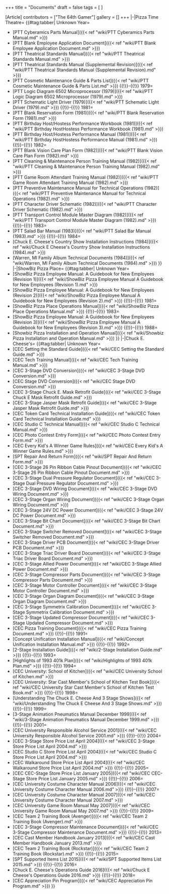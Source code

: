 +++
title = "Documents"
draft = false
tags = [ ]

[Article]
contributors = ["The 64th Gamer"]
gallery = []
+++
<tabber>
|-|Pizza Time Theatre=
{{#tag:tabber|
Unknown Year=
* [PTT Cyberamics Parts Manual]({{< ref "wiki/PTT Cyberamics Parts Manual.md" >}})
* [PTT Blank Employee Application Document]({{< ref "wiki/PTT Blank Employee Application Document.md" >}})
* [PTT Theatrical Standards Manual]({{< ref "wiki/PTT Theatrical Standards Manual.md" >}})
* [PTT Theatrical Standards Manual (Supplemental Revision)]({{< ref "wiki/PTT Theatrical Standards Manual (Supplemental Revision).md" >}})
* [PTT Cosmetic Maintenance Guide & Parts List]({{< ref "wiki/PTT Cosmetic Maintenance Guide & Parts List.md" >}})
{{!}}-{{!}}
1979=
* [PTT Logic Diagram 6502 Microprocessor (1979)]({{< ref "wiki/PTT Logic Diagram 6502 Microprocessor (1979).md" >}})
* [PTT Schematic Light Driver (1979)]({{< ref "wiki/PTT Schematic Light Driver (1979).md" >}})
{{!}}-{{!}}
1981=
* [PTT Blank Reservation Form (1981)]({{< ref "wiki/PTT Blank Reservation Form (1981).md" >}})
* [PTT Birthday Host/Hostess Performance Workbook (1981)]({{< ref "wiki/PTT Birthday HostHostess Performance Workbook (1981).md" >}})
* [PTT Birthday Host/Hostess Performance Manual (1981)]({{< ref "wiki/PTT Birthday HostHostess Performance Manual (1981).md" >}})
{{!}}-{{!}}
1982=
* [PTT Blank Vision Care Plan Form (1982)]({{< ref "wiki/PTT Blank Vision Care Plan Form (1982).md" >}})
* [PTT Cleaning & Maintenance Person Training Manual (1982)]({{< ref "wiki/PTT Cleaning & Maintenance Person Training Manual (1982).md" >}})
* [PTT Game Room Attendant Training Manual (1982)]({{< ref "wiki/PTT Game Room Attendant Training Manual (1982).md" >}})
* [PTT Preventive Maintenance Manual for Technical Operations (1982)]({{< ref "wiki/PTT Preventive Maintenance Manual for Technical Operations (1982).md" >}})
* [PTT Character Driver Schematic (1982)]({{< ref "wiki/PTT Character Driver Schematic (1982).md" >}})
* [PTT Transport Control Module Master Diagram (1982)]({{< ref "wiki/PTT Transport Control Module Master Diagram (1982).md" >}})
{{!}}-{{!}}
1983=
* [PTT Salad Bar Manual (1983)]({{< ref "wiki/PTT Salad Bar Manual (1983).md" >}})
{{!}}-{{!}}
1984=
* [Chuck E. Cheese's Country Show Installation Instructions (1984)]({{< ref "wiki/Chuck E Cheese's Country Show Installation Instructions (1984).md" >}})
* [Warren, MI Family Album Technical Documents (1984)]({{< ref "wiki/Warren, MI Family Album Technical Documents (1984).md" >}})
}}
|-|ShowBiz Pizza Place=
{{#tag:tabber|
Unknown Year=
* [ShowBiz Pizza Employee Manual: A Guidebook for New Employees (Revision 1)]({{< ref "wiki/ShowBiz Pizza Employee Manual A Guidebook for New Employees (Revision 1).md" >}})
* [ShowBiz Pizza Employee Manual: A Guidebook for New Employees (Revision 2)]({{< ref "wiki/ShowBiz Pizza Employee Manual A Guidebook for New Employees (Revision 2).md" >}})
{{!}}-{{!}}
1981=
* [ShowBiz Pizza Place Operations Manual]({{< ref "wiki/ShowBiz Pizza Place Operations Manual.md" >}})
{{!}}-{{!}}
1983=
* [ShowBiz Pizza Employee Manual: A Guidebook for New Employees (Revision 3)]({{< ref "wiki/ShowBiz Pizza Employee Manual A Guidebook for New Employees (Revision 3).md" >}})
{{!}}-{{!}}
1988=
* [Showbiz Pizza Installation and Operation Manual]({{< ref "wiki/Showbiz Pizza Installation and Operation Manual.md" >}})
}}
|-|Chuck E. Cheese's=
{{#tag:tabber|
Unknown Year=
* [CEC Setting the Standard Guide]({{< ref "wiki/CEC Setting the Standard Guide.md" >}})
* [CEC Tech Training Manual]({{< ref "wiki/CEC Tech Training Manual.md" >}})
* [CEC 3-Stage DVD Conversion]({{< ref "wiki/CEC 3-Stage DVD Conversion.md" >}})
* [CEC Stage DVD Conversion]({{< ref "wiki/CEC Stage DVD Conversion.md" >}})
* [CEC 3-Stage Chuck E. Mask Retrofit Guide]({{< ref "wiki/CEC 3-Stage Chuck E Mask Retrofit Guide.md" >}})
* [CEC 3-Stage Jasper Mask Retrofit Guide]({{< ref "wiki/CEC 3-Stage Jasper Mask Retrofit Guide.md" >}})
* [CEC Token Card Technical Installation Guide]({{< ref "wiki/CEC Token Card Technical Installation Guide.md" >}})
* [CEC Studio C Technical Manual]({{< ref "wiki/CEC Studio C Technical Manual.md" >}})
* [CEC Photo Contest Entry Form]({{< ref "wiki/CEC Photo Contest Entry Form.md" >}})
* [CEC Every Kid's A Winner Game Rules]({{< ref "wiki/CEC Every Kid's A Winner Game Rules.md" >}})
* [SPT Repair And Return Form]({{< ref "wiki/SPT Repair And Return Form.md" >}})
* [CEC 3-Stage 26 Pin Ribbon Cable Pinout Document]({{< ref "wiki/CEC 3-Stage 26 Pin Ribbon Cable Pinout Document.md" >}})
* [CEC 3-Stage Dual Pressure Regulator Document]({{< ref "wiki/CEC 3-Stage Dual Pressure Regulator Document.md" >}})
* [CEC 3-Stage DVD Wiring Document]({{< ref "wiki/CEC 3-Stage DVD Wiring Document.md" >}})
* [CEC 3-Stage Organ Wiring Document]({{< ref "wiki/CEC 3-Stage Organ Wiring Document.md" >}})
* [CEC 3-Stage 24V DC Power Document]({{< ref "wiki/CEC 3-Stage 24V DC Power Document.md" >}})
* [CEC 3-Stage Bit Chart Document]({{< ref "wiki/CEC 3-Stage Bit Chart Document.md" >}})
* [CEC 3-Stage Switcher Removed Document]({{< ref "wiki/CEC 3-Stage Switcher Removed Document.md" >}})
* [CEC 3-Stage Driver PCB Document]({{< ref "wiki/CEC 3-Stage Driver PCB Document.md" >}})
* [CEC 3-Stage Triac Driver Board Document]({{< ref "wiki/CEC 3-Stage Triac Driver Board Document.md" >}})
* [CEC 3-Stage Allied Power Document]({{< ref "wiki/CEC 3-Stage Allied Power Document.md" >}})
* [CEC 3-Stage Compressor Parts Document]({{< ref "wiki/CEC 3-Stage Compressor Parts Document.md" >}})
* [CEC 3-Stage Motor Controller Document]({{< ref "wiki/CEC 3-Stage Motor Controller Document.md" >}})
* [CEC 3-Stage Organ Diagram Document]({{< ref "wiki/CEC 3-Stage Organ Diagram Document.md" >}})
* [CEC 3-Stage Symmetrix Calibration Document]({{< ref "wiki/CEC 3-Stage Symmetrix Calibration Document.md" >}})
* [CEC 3-Stage Updated Compressor Document]({{< ref "wiki/CEC 3-Stage Updated Compressor Document.md" >}})
* [CEC Pizza Training Document]({{< ref "wiki/CEC Pizza Training Document.md" >}})
{{!}}-{{!}}
1991=
* [Concept Unification Installation Manual]({{< ref "wiki/Concept Unification Installation Manual.md" >}})
{{!}}-{{!}}
1992=
* [2-Stage Installation Guide]({{< ref "wiki/2-Stage Installation Guide.md" >}})
{{!}}-{{!}}
1993=
* [Highlights of 1993 401k Plan]({{< ref "wiki/Highlights of 1993 401k Plan.md" >}})
{{!}}-{{!}}
1994=
* [CEC University: School of Kitchen]({{< ref "wiki/CEC University School of Kitchen.md" >}})
* [CEC University: Star Cast Member's School of Kitchen Test Book]({{< ref "wiki/CEC University Star Cast Member's School of Kitchen Test Book.md" >}})
{{!}}-{{!}}
1998=
* [Understanding The Chuck E. Cheese And 3 Stage Shows]({{< ref "wiki/Understanding The Chuck E Cheese And 3 Stage Shows.md" >}})
{{!}}-{{!}}
1999=
* [3-Stage Animation Pneumatics Manual December 1999]({{< ref "wiki/3-Stage Animation Pneumatics Manual December 1999.md" >}})
{{!}}-{{!}}
2001=
* [CEC University Responsible Alcohol Service 2001]({{< ref "wiki/CEC University Responsible Alcohol Service 2001.md" >}})
{{!}}-{{!}}
2004=
* [CEC 3-Stage Store Price List April 2004]({{< ref "wiki/CEC 3-Stage Store Price List April 2004.md" >}})
* [CEC Studio C Store Price List April 2004]({{< ref "wiki/CEC Studio C Store Price List April 2004.md" >}})
* [CEC Walkaround Store Price List April 2004]({{< ref "wiki/CEC Walkaround Store Price List April 2004.md" >}})
{{!}}-{{!}}
2005=
* [CEC CEC-Stage Store Price List January 2005]({{< ref "wiki/CEC CEC-Stage Store Price List January 2005.md" >}}) 
{{!}}-{{!}}
2006=
* [CEC University Costume Character Manual 2006]({{< ref "wiki/CEC University Costume Character Manual 2006.md" >}})
{{!}}-{{!}}
2007=
* [CEC University Costume Character Manual 2007]({{< ref "wiki/CEC University Costume Character Manual 2007.md" >}})
* [CEC University Game Room Manual May 2007]({{< ref "wiki/CEC University Game Room Manual May 2007.md" >}})
{{!}}-{{!}}
2009=
* [CEC Team 2 Training Book (Avenger)]({{< ref "wiki/CEC Team 2 Training Book (Avenger).md" >}})
* [CEC 3-Stage Compressor Maintenance Document]({{< ref "wiki/CEC 3-Stage Compressor Maintenance Document.md" >}})
{{!}}-{{!}}
2013=
* [CEC Cast Member Handbook January 2013]({{< ref "wiki/CEC Cast Member Handbook January 2013.md" >}})
* [CEC Team 2 Training Book (Rockstar)]({{< ref "wiki/CEC Team 2 Training Book (Rockstar).md" >}})
{{!}}-{{!}}
2015=
* [SPT Supported Items List 2015]({{< ref "wiki/SPT Supported Items List 2015.md" >}})
{{!}}-{{!}}
2016=
* [Chuck E. Cheese's Operations Guide 2016]({{< ref "wiki/Chuck E Cheese's Operations Guide 2016.md" >}})
{{!}}-{{!}}
2018=
* [CEC Appreciation Pin Program]({{< ref "wiki/CEC Appreciation Pin Program.md" >}})
}}
</tabber>